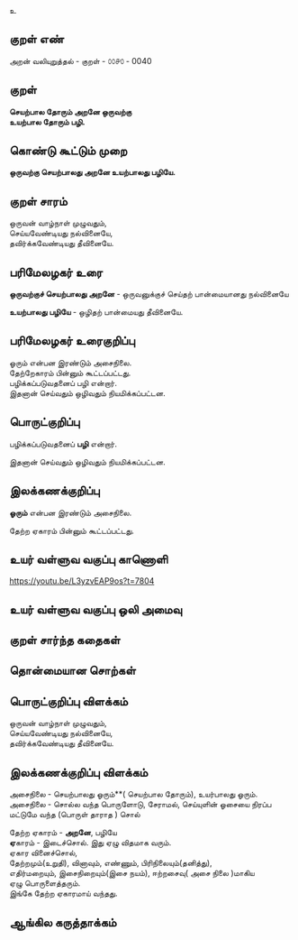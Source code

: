உ

## குறள் எண் 

அறன் வலியுறுத்தல் - குறள் - ௦௦௪௦ - 0040   

## குறள் 

**செயற்பால தோரும் அறனே ஒருவற்கு  
உயற்பால தோரும் பழி.**  

## கொண்டு கூட்டும் முறை

**ஒருவற்கு செயற்பாலது அறனே உயற்பாலது பழியே.**  

## குறள் சாரம் 

ஒருவன் வாழ்நாள் முழுவதும்,  
செய்யவேண்டியது நல்வினையே,  
தவிர்க்கவேண்டியது தீவினையே.  

## பரிமேலழகர் உரை

**ஒருவற்குச் செயற்பாலது அறனே** - ஒருவனுக்குச் செய்தற் பான்மையானது நல்வினையே  

**உயற்பாலது பழியே** - ஒழிதற் பான்மையது தீவினையே.  

## பரிமேலழகர் உரைகுறிப்பு   

ஓரும் என்பன இரண்டும் அசைநிலை.  
தேற்றேகாரம் பின்னும் கூட்டப்பட்டது.  
பழிக்கப்படுவதனைப் பழி என்றார்.  
இதனான் செய்வதும் ஒழிவதும் நியமிக்கப்பட்டன.  

## பொருட்குறிப்பு 

பழிக்கப்படுவதனைப் **பழி** என்றார்.  

இதனான் செய்வதும் ஒழிவதும் நியமிக்கப்பட்டன.  

## இலக்கணக்குறிப்பு  

**ஓரும்** என்பன இரண்டும் அசைநிலை. 

தேற்ற ஏகாரம் பின்னும் கூட்டப்பட்டது.  

## உயர் வள்ளுவ வகுப்பு காணொளி
https://youtu.be/L3yzvEAP9os?t=7804

## உயர் வள்ளுவ வகுப்பு ஒலி அமைவு 

 
## குறள் சார்ந்த கதைகள் 


## தொன்மையான சொற்கள்


## பொருட்குறிப்பு விளக்கம்  

ஒருவன் வாழ்நாள் முழுவதும்,  
செய்யவேண்டியது நல்வினையே,  
தவிர்க்கவேண்டியது தீவினையே. 

## இலக்கணக்குறிப்பு விளக்கம்


அசைநிலை - செயற்பாலது ஓரும்**( செயற்பால தோரும்), உயர்பாலது ஓரும்.  
அசைநிலை -
சொல்ல வந்த பொருளோடு, சேராமல்,
செய்யுளின் ஓசையை நிரப்ப மட்டுமே
வந்த (பொருள் தாராத ) சொல்


தேற்ற ஏகாரம் - **அறனே**, பழியே   
**ஏ**காரம் - இடைச்சொல். இது ஏழு விதமாக வரும்.  
ஏகார வினைச்சொல்,  
தேற்றமும்(உறுதி), வினாவும், எண்ணும், பிரிநிலையும்(தனித்து),  
எதிர்மறையும், இசைநிறையும்(இசை நயம்), ஈற்றசைவு( அசை நிலை )மாகிய  
ஏழு பொருளைத்தரும்.  
இங்கே தேற்ற ஏகாரமாய் வந்தது.


## ஆங்கில கருத்தாக்கம் 


